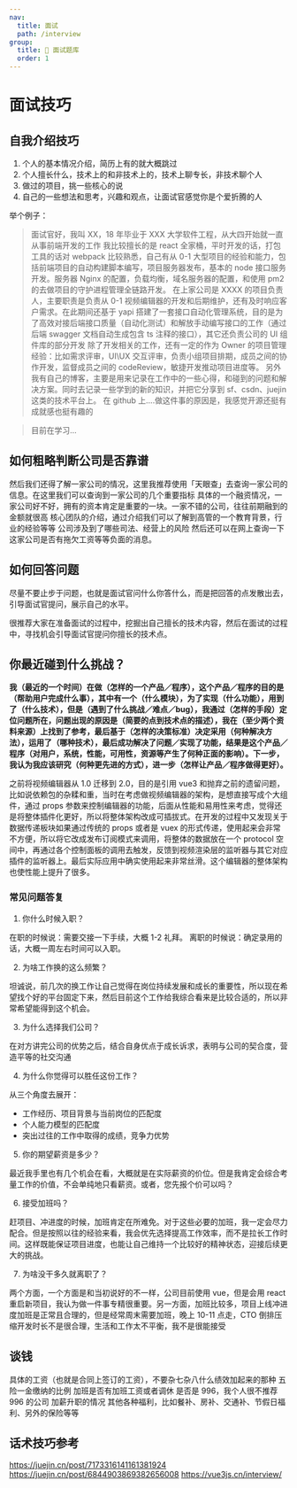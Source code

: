 ```yaml
---
nav:
  title: 面试
  path: /interview
group:
  title: 💊 面试题库
  order: 1
---
```


# 面试技巧

## 自我介绍技巧

1. 个人的基本情况介绍，简历上有的就大概跳过
2. 个人擅长什么，技术上的和非技术上的，技术上聊专长，非技术聊个人
3. 做过的项目，挑一些核心的说
4. 自己的一些想法和思考，兴趣和观点，让面试官感觉你是个爱折腾的人

举个例子：

> 面试官好，我叫 XX，18 年毕业于 XXX 大学软件工程，从大四开始就一直从事前端开发的工作
> 我比较擅长的是 react 全家桶，平时开发的话，打包工具的话对 webpack 比较熟悉，自己有从 0-1 大型项目的经验和能力，包括前端项目的自动构建脚本编写，项目服务器发布，基本的 node 接口服务开发。服务器 Nginx 的配置，负载均衡，域名服务器的配置，和使用 pm2 的去做项目的守护进程管理全链路开发。
> 在上家公司是 XXXX 的项目负责人，主要职责是负责从 0-1 视频编辑器的开发和后期维护，还有及时响应客户需求。在此期间还基于 yapi 搭建了一套接口自动化管理系统，目的是为了高效对接后端接口质量（自动化测试）和解放手动编写接口的工作（通过后端 swagger 文档自动生成包含 ts 注释的接口），其它还负责公司的 UI 组件库的部分开发
> 除了开发相关的工作，还有一定的作为 Owner 的项目管理经验：比如需求评审，UI\UX 交互评审，负责小组项目排期，成员之间的协作开发，监督成员之间的 codeReview，敏捷开发推动项目进度等。
> 另外我有自己的博客，主要是用来记录在工作中的一些心得，和碰到的问题和解决方案。同时去记录一些学到的新的知识，并把它分享到 sf、csdn、juejin 这类的技术平台上。
> 在 github 上....做这件事的原因是，我感觉开源还挺有成就感也挺有趣的

> 目前在学习...

## 如何粗略判断公司是否靠谱

然后我们还得了解一家公司的情况，这里我推荐使用「天眼查」去查询一家公司的信息。在这里我们可以查询到一家公司的几个重要指标
具体的一个融资情况，一家公司好不好，拥有的资本肯定是重要的一块。一家不错的公司，往往前期融到的金额就很高
核心团队的介绍，通过介绍我们可以了解到高管的一个教育背景，行业的经验等等
公司涉及到了哪些司法、经营上的风险
然后还可以在网上查询一下这家公司是否有拖欠工资等等负面的消息。

## 如何回答问题

尽量不要止步于问题，也就是面试官问什么你答什么，而是把回答的点发散出去，引导面试官提问，展示自己的水平。

很推荐大家在准备面试的过程中，挖掘出自己擅长的技术内容，然后在面试的过程中，寻找机会引导面试官提问你擅长的技术点。

## 你最近碰到什么挑战？

**我（最近的一个时间）在做（怎样的一个产品／程序），这个产品／程序的目的是（帮助用户完成什么事），其中有一个（什么模块），为了实现（什么功能），用到了（什么技术），但是（遇到了什么挑战／难点／bug），我通过（怎样的手段）定位问题所在，问题出现的原因是（简要的点到技术点的描述），我在（至少两个资料来源）上找到了参考，最后基于（怎样的决策标准）决定采用（何种解决方法），运用了（哪种技术），最后成功解决了问题／实现了功能，结果是这个产品／程序（对用户，系统，性能，可用性，资源等产生了何种正面的影响）。下一步，我认为我应该研究（何种更先进的方式），进一步（怎样让产品／程序做得更好）。**

之前将视频编辑器从 1.0 迁移到 2.0，目的是引用 vue3 和抛弃之前的遗留问题，比如说依赖包的杂糅和重，当时在考虑做视频编辑器的架构，是想直接写成个大组件，通过 props 参数来控制编辑器的功能，后面从性能和易用性来考虑，觉得还是将整体插件化更好，所以将整体架构改成可插拔式。在开发的过程中又发现关于数据传递板块如果通过传统的 props 或者是 vuex 的形式传递，使用起来会非常不方便，所以将它改成发布订阅模式来调用，将整体的数据放在一个 protocol 空间中，再通过各个控制面板的调用去触发，反馈到视频渲染层的监听器与其它对应插件的监听器上。最后实际应用中确实使用起来非常丝滑。这个编辑器的整体架构也使性能上提升了很多。

### 常见问题答复

1. 你什么时候入职？

在职的时候说：需要交接一下手续，大概 1-2 礼拜。
离职的时候说：确定录用的话，大概一周左右时间可以入职。

2. 为啥工作换的这么频繁？

坦诚说，前几次的换工作让自己觉得在岗位持续发展和成长的重要性，所以现在希望找个好的平台固定下来，然后目前这个工作给我综合看来是比较合适的，所以非常希望能得到这个机会。

3. 为什么选择我们公司？

在对方讲完公司的优势之后，结合自身优点于成长诉求，表明与公司的契合度，营造平等的社交沟通

4. 为什么你觉得可以胜任这份工作？

从三个角度去展开：

- 工作经历、项目背景与当前岗位的匹配度
- 个人能力模型的匹配度
- 突出过往的工作中取得的成绩，竞争力优势

5. 你的期望薪资是多少？

最近我手里也有几个机会在看，大概就是在实际薪资的价位。但是我肯定会综合考量工作的价值，不会单纯地只看薪资。或者，您先报个价可以吗？

6. 接受加班吗？

赶项目、冲进度的时候，加班肯定在所难免。对于这些必要的加班，我一定会尽力配合。但是按照以往的经验来看，我会优先选择提高工作效率，而不是拉长工作时间。这样既能保证项目进度，也能让自己维持一个比较好的精神状态，迎接后续更大的挑战。

7. 为啥没干多久就离职了？

两个方面，一个方面是和当初说好的不一样，公司目前使用 vue，但是会用 react 重启新项目，我认为做一件事专精很重要。另一方面，加班比较多，项目上线冲进度加班是正常且合理的，但是经常周末需要加班，晚上 10-11 点走，CTO 倒排压缩开发时长不是很合理，生活和工作太不平衡，我不是很能接受

## 谈钱

具体的工资（也就是合同上签订的工资），不要杂七杂八什么绩效加起来的那种
五险一金缴纳的比例
加班是否有加班工资或者调休
是否是 996，我个人很不推荐 996 的公司
加薪升职的情况
其他各种福利，比如餐补、房补、交通补、节假日福利、另外的保险等等

## 话术技巧参考

<https://juejin.cn/post/7173316141161381924>
<https://juejin.cn/post/6844903869382656008>
<https://vue3js.cn/interview/>
